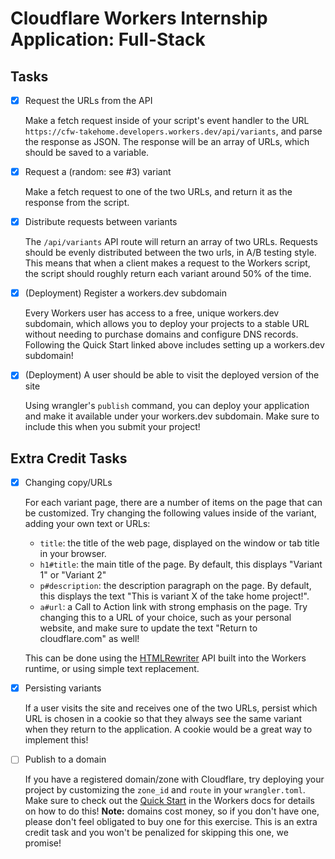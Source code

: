 # Cloudflare Workers Internship Application: Full-Stack

## Tasks
- [x] Request the URLs from the API

    Make a fetch request inside of your script's event handler to the URL `https://cfw-takehome.developers.workers.dev/api/variants`, and parse the response as JSON. The response will be an array of URLs, which should be saved to a variable.

- [x] Request a (random: see #3) variant

    Make a fetch request to one of the two URLs, and return it as the response from the script.

- [x] Distribute requests between variants

    The `/api/variants` API route will return an array of two URLs. Requests should be evenly distributed between the two urls, in A/B testing style. This means that when a client makes a request to the Workers script, the script should roughly return each variant around 50% of the time.

- [x] (Deployment) Register a workers.dev subdomain

    Every Workers user has access to a free, unique workers.dev subdomain, which allows you to deploy your projects to a stable URL without needing to purchase domains and configure DNS records. Following the Quick Start linked above includes setting up a workers.dev subdomain!

- [x] (Deployment) A user should be able to visit the deployed version of the site

    Using wrangler's `publish` command, you can deploy your application and make it available under your workers.dev subdomain. Make sure to include this when you submit your project!

## Extra Credit Tasks

- [x] Changing copy/URLs

    For each variant page, there are a number of items on the page that can be customized. Try changing the following values inside of the variant, adding your own text or URLs:

    - `title`: the title of the web page, displayed on the window or tab title in your browser.
    - `h1#title`: the main title of the page. By default, this displays "Variant 1" or "Variant 2"
    - `p#description`: the description paragraph on the page. By default, this displays the text "This is variant X of the take home project!".
    - `a#url`: a Call to Action link with strong emphasis on the page. Try changing this to a URL of your choice, such as your personal website, and make sure to update the text "Return to cloudflare.com" as well!

    This can be done using the [HTMLRewriter](https://developers.cloudflare.com/workers/reference/apis/html-rewriter/) API built into the Workers runtime, or using simple text replacement.

- [x] Persisting variants

    If a user visits the site and receives one of the two URLs, persist which URL is chosen in a cookie so that they always see the same variant when they return to the application. A cookie would be a great way to implement this!

- [ ] Publish to a domain

    If you have a registered domain/zone with Cloudflare, try deploying your project by customizing the `zone_id` and `route` in your `wrangler.toml`. Make sure to check out the [Quick Start](https://developers.cloudflare.com/workers/quickstart) in the Workers docs for details on how to do this! **Note:** domains cost money, so if you don't have one, please don't feel obligated to buy one for this exercise. This is an extra credit task and you won't be penalized for skipping this one, we promise!
